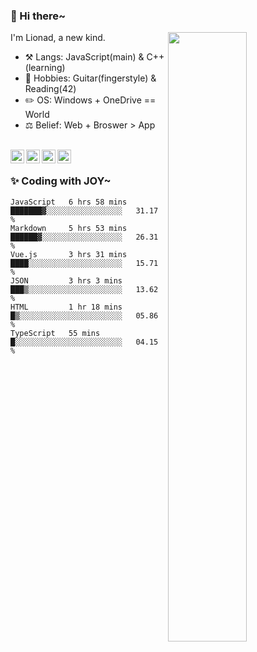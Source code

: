 ### 👋 Hi there~

[<img align="right" width="50%" src="https://github-readme-stats.vercel.app/api?username=Lionad-Morotar&show_icons=true">](https://metrics.lecoq.io/Lionad-Morotar?template=classic)

I'm Lionad, a new kind.

- ⚒️ Langs: JavaScript(main) & C++(learning)
- 🎨 Hobbies: Guitar(fingerstyle) & Reading(42)
- ✏️ OS: Windows + OneDrive == World
- ⚖️ Belief: Web + Broswer > App

<br />

<a href="https://www.lionad.art">
  <img align="left" alt="lionad-art" width="22px" src="https://cdn.jsdelivr.net/npm/simple-icons@3.1.0/icons/wordpress.svg" />
</a>
<a href="#1806234223">
  <img align="left" alt="1806234223" width="22px" src="https://cdn.jsdelivr.net/npm/simple-icons@3.1.0/icons/tencentqq.svg" />
</a>
<a href="https://www.zhihu.com/people/Lionad">
  <img align="left" alt="132yse" width="22px" src="https://cdn.jsdelivr.net/npm/simple-icons@3.1.0/icons/zhihu.svg" />
</a>
<a href="https://github.com/Lionad-Morotar">
  <img align="left" alt="yisar" width="22px" src="https://cdn.jsdelivr.net/npm/simple-icons@3.1.0/icons/github.svg" />
</a>

<br />

### ✨ Coding with JOY~

<!--START_SECTION:waka-->

```text
JavaScript   6 hrs 58 mins   ███████▓░░░░░░░░░░░░░░░░░   31.17 %
Markdown     5 hrs 53 mins   ██████▓░░░░░░░░░░░░░░░░░░   26.31 %
Vue.js       3 hrs 31 mins   ████░░░░░░░░░░░░░░░░░░░░░   15.71 %
JSON         3 hrs 3 mins    ███▒░░░░░░░░░░░░░░░░░░░░░   13.62 %
HTML         1 hr 18 mins    █▒░░░░░░░░░░░░░░░░░░░░░░░   05.86 %
TypeScript   55 mins         █░░░░░░░░░░░░░░░░░░░░░░░░   04.15 %
```

<!--END_SECTION:waka-->
